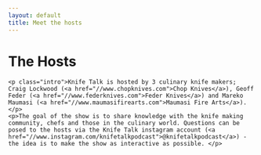 ```yaml
---
layout: default
title: Meet the hosts
---
```


<div class="post">
	<h1 class="pageTitle">The Hosts</h1>

	<p class="intro">Knife Talk is hosted by 3 culinary knife makers; Craig Lockwood (<a href="//www.chopknives.com">Chop Knives</a>), Geoff Feder (<a href="//www.federknives.com">Feder Knives</a>) and Mareko Maumasi (<a href="//www.maumasifirearts.com">Maumasi Fire Arts</a>).</p>
	<p>The goal of the show is to share knowledge with the knife making community, chefs and those in the culinary world. Questions can be posed to the hosts via the Knife Talk instagram account (<a href="//www.instagram.com/knifetalkpodcast">@knifetalkpodcast</a>) - the idea is to make the show as interactive as possible. </p>

 

  


</div>
